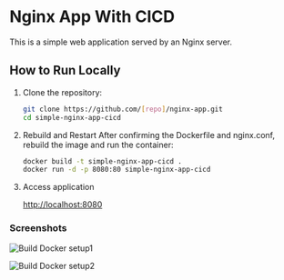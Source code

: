 # Nginx App With CICD

This is a simple web application served by an Nginx server.

## How to Run Locally

1. Clone the repository:
   ```bash
   git clone https://github.com/[repo]/nginx-app.git
   cd simple-nginx-app-cicd
2. Rebuild and Restart
    After confirming the Dockerfile and nginx.conf, rebuild the image and run the container:
    ```bash
    docker build -t simple-nginx-app-cicd .
    docker run -d -p 8080:80 simple-nginx-app-cicd
3.  Access application

    [http://localhost:8080](http://localhost:8080)
    

### Screenshots
![Build Docker setup1](assets/build-docker-setup-infra-step1.png)

![Build Docker setup2](assets/build-docker-setup-infra-step2.png)
